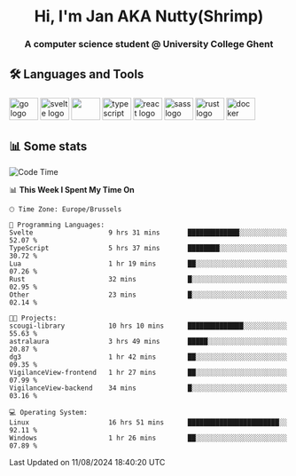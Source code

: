 <h1 align="center">Hi, I'm Jan AKA Nutty(Shrimp)</h1>
<h3 align="center">A computer science student @ University College Ghent</h3>

<h2 align="left">🛠️ Languages and Tools</h2>

###

<div align="left">
  <img src="https://cdn.jsdelivr.net/gh/devicons/devicon/icons/go/go-original.svg" height="40" width="52" alt="go logo"  />
  <img src="https://cdn.jsdelivr.net/gh/devicons/devicon@latest/icons/svelte/svelte-original.svg"  height="40" width="52" alt="svelte logo" />
  <img src="https://cdn.jsdelivr.net/gh/devicons/devicon@latest/icons/tailwindcss/tailwindcss-original.svg" height="40" width="52" />
  <img src="https://cdn.jsdelivr.net/gh/devicons/devicon/icons/typescript/typescript-original.svg" height="40" width="52" alt="typescript logo"  />
  <img src="https://cdn.jsdelivr.net/gh/devicons/devicon/icons/react/react-original.svg" height="40" width="52" alt="react logo"  />
  <img src="https://cdn.jsdelivr.net/gh/devicons/devicon/icons/sass/sass-original.svg" height="40" width="52" alt="sass logo"  />
  <img src="https://cdn.jsdelivr.net/gh/devicons/devicon@latest/icons/rust/rust-original.svg" height="40" width="52" alt="rust logo" />
  <img src="https://cdn.jsdelivr.net/gh/devicons/devicon/icons/docker/docker-original.svg" height="40" width="52" alt="docker logo"  />
</div>

<h2>📊 Some stats</h2>

<!--START_SECTION:waka-->
![Code Time](http://img.shields.io/badge/Code%20Time-4%2C820%20hrs%2039%20mins-blue)

📊 **This Week I Spent My Time On** 

```text
🕑︎ Time Zone: Europe/Brussels

💬 Programming Languages: 
Svelte                   9 hrs 31 mins       █████████████░░░░░░░░░░░░   52.07 % 
TypeScript               5 hrs 37 mins       ████████░░░░░░░░░░░░░░░░░   30.72 % 
Lua                      1 hr 19 mins        ██░░░░░░░░░░░░░░░░░░░░░░░   07.26 % 
Rust                     32 mins             █░░░░░░░░░░░░░░░░░░░░░░░░   02.95 % 
Other                    23 mins             █░░░░░░░░░░░░░░░░░░░░░░░░   02.14 % 

🐱‍💻 Projects: 
scougi-library           10 hrs 10 mins      ██████████████░░░░░░░░░░░   55.63 % 
astralaura               3 hrs 49 mins       █████░░░░░░░░░░░░░░░░░░░░   20.87 % 
dg3                      1 hr 42 mins        ██░░░░░░░░░░░░░░░░░░░░░░░   09.35 % 
VigilanceView-frontend   1 hr 27 mins        ██░░░░░░░░░░░░░░░░░░░░░░░   07.99 % 
VigilanceView-backend    34 mins             █░░░░░░░░░░░░░░░░░░░░░░░░   03.16 % 

💻 Operating System: 
Linux                    16 hrs 51 mins      ███████████████████████░░   92.11 % 
Windows                  1 hr 26 mins        ██░░░░░░░░░░░░░░░░░░░░░░░   07.89 % 
```


 Last Updated on 11/08/2024 18:40:20 UTC
<!--END_SECTION:waka-->

